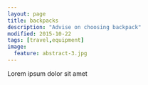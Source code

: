 ```yaml
---
layout: page
title: backpacks
description: "Advise on choosing backpack"
modified: 2015-10-22
tags: [travel,equipment]
image:
  feature: abstract-3.jpg
---
```


Lorem ipsum dolor sit amet
